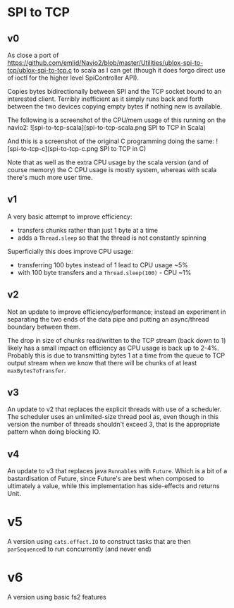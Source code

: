 # SPI to TCP

## v0

As close a port of https://github.com/emlid/Navio2/blob/master/Utilities/ublox-spi-to-tcp/ublox-spi-to-tcp.c to scala as I can get (though it does forgo direct use of ioctl for the higher level SpiController API).

Copies bytes bidirectionally between SPI and the TCP socket bound to an interested client. Terribly inefficient as it simply runs back and forth between the two devices copying empty bytes if nothing new is available.

The following is a screenshot of the CPU/mem usage of this running on the navio2:
![spi-to-tcp-scala](spi-to-tcp-scala.png SPI to TCP in Scala)

And this is a screenshot of the original C programming doing the same:
![spi-to-tcp-c](spi-to-tcp-c.png SPI to TCP in C)

Note that as well as the extra CPU usage by the scala version (and of course memory) the C CPU usage is mostly system, whereas with scala there's much more user time.

## v1

A very basic attempt to improve efficiency:
* transfers chunks rather than just 1 byte at a time
* adds a `Thread.sleep` so that the thread is not constantly spinning

Superficially this does improve CPU usage:
* transferring 100 bytes instead of 1 lead to CPU usage ~5%
* with 100 byte transfers and a `Thread.sleep(100)` - CPU ~1%

## v2

Not an update to improve efficiency/performance; instead an experiment in separating the two ends of the data pipe and putting an async/thread boundary between them.

The drop in size of chunks read/written to the TCP stream (back down to 1) likely has a small impact on efficiency as CPU usage is back up to 2-4%. Probably this is due to transmitting bytes 1 at a time from the queue to TCP output stream when we know that there will be chunks of at least `maxBytesToTransfer`.

## v3

An update to v2 that replaces the explicit threads with use of a scheduler. The scheduler uses an unlimited-size thread pool as, even though in this version the number of threads shouldn't exceed 3, that is the appropriate pattern when doing blocking IO.

## v4

An update to v3 that replaces java `Runnable`s with `Future`. Which is a bit of a bastardisation of Future, since Future's are best when composed to ultimately a value, while this implementation has side-effects and returns Unit.

# v5

A version using `cats.effect.IO` to construct tasks that are then `parSequence`d to run concurrently (and never end)

# v6

A version using basic fs2 features
